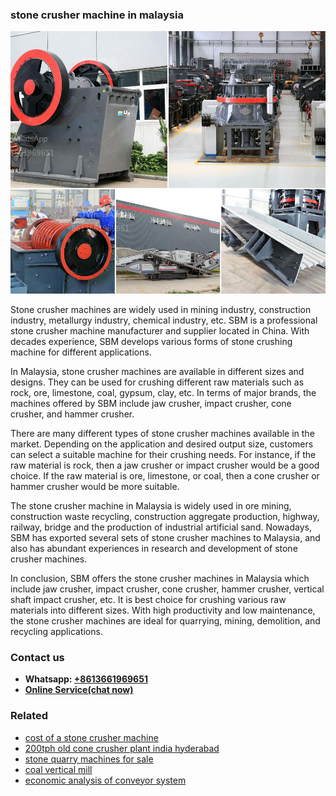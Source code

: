 <h3>stone crusher machine in malaysia</h3><img src='1702950538.jpg' alt=''><p>Stone crusher machines are widely used in mining industry, construction industry, metallurgy industry, chemical industry, etc. SBM is a professional stone crusher machine manufacturer and supplier located in China. With decades experience, SBM develops various forms of stone crushing machine for different applications.</p><p>In Malaysia, stone crusher machines are available in different sizes and designs. They can be used for crushing different raw materials such as rock, ore, limestone, coal, gypsum, clay, etc. In terms of major brands, the machines offered by SBM include jaw crusher, impact crusher, cone crusher, and hammer crusher.</p><p>There are many different types of stone crusher machines available in the market. Depending on the application and desired output size, customers can select a suitable machine for their crushing needs. For instance, if the raw material is rock, then a jaw crusher or impact crusher would be a good choice. If the raw material is ore, limestone, or coal, then a cone crusher or hammer crusher would be more suitable.</p><p>The stone crusher machine in Malaysia is widely used in ore mining, construction waste recycling, construction aggregate production, highway, railway, bridge and the production of industrial artificial sand. Nowadays, SBM has exported several sets of stone crusher machines to Malaysia, and also has abundant experiences in research and development of stone crusher machines.</p><p>In conclusion, SBM offers the stone crusher machines in Malaysia which include jaw crusher, impact crusher, cone crusher, hammer crusher, vertical shaft impact crusher, etc. It is best choice for crushing various raw materials into different sizes. With high productivity and low maintenance, the stone crusher machines are ideal for quarrying, mining, demolition, and recycling applications.</p><h3>Contact us</h3><ul><li><strong>Whatsapp:&nbsp;<a href="https://wa.me/8613661969651">+8613661969651</a></strong></li><li><a href="https://swt.shibang-china.com/?git&amp;zhl&amp;stone crusher machine in malaysia"><strong>Online Service(chat now)</strong></a></li></ul><h3>Related</h3><ul><li><a href='cost of a stone crusher machine.md'>cost of a stone crusher machine</a></li><li><a href='200tph old cone crusher plant india hyderabad.md'>200tph old cone crusher plant india hyderabad</a></li><li><a href='stone quarry machines for sale.md'>stone quarry machines for sale</a></li><li><a href='coal vertical mill.md'>coal vertical mill</a></li><li><a href='economic analysis of conveyor system.md'>economic analysis of conveyor system</a></li></ul>